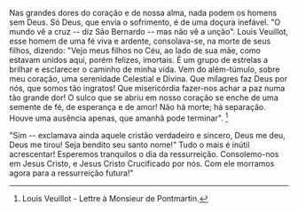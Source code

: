 
Nas grandes dores do coração e de nossa alma, nada podem os homens sem Deus. Só Deus, que envia o sofrimento, é de uma doçura inefável. "O mundo vê a cruz -- diz São Bernardo -- mas não vê a unção". Louis Veuillot, esse homem de uma fé viva e ardente, consolava-se, na morte de seus filhos, dizendo: "Vejo meus filhos no Céu, ao lado de sua mãe, como estavam unidos aqui, porém felizes, imortais. É um grupo de estrelas a brilhar e esclarecer o caminho de minha vida. Vem do além-túmulo, sobre meu coração, uma serenidade Celestial e Divina. Que milagres faz Deus por nós, que somos tão ingratos! Que misericórdia fazer-nos achar a paz numa tão grande dor! O sulco que se abriu em nosso coração se enche de uma semente de fé, de esperança e de amor! Não há morte; há separação. Houve uma ausência apenas, que amanhã pode terminar". [^1]

"Sim -- exclamava ainda aquele cristão verdadeiro e sincero, Deus me deu, Deus me tirou! Seja bendito seu santo nome!" Tudo o mais é inútil acrescentar! Esperemos tranquilos o dia da ressurreição. Consolemo-nos em Jesus Cristo, e Jesus Cristo Crucificado por nós. Com ele morramos agora para a ressurreição futura!"



[^1]: Louis Veuillot - Lettre à Monsieur de Pontmartin.